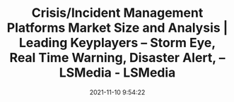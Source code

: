 ---
"title": "Crisis/Incident Management Platforms Market Size and Analysis | Leading Keyplayers – Storm Eye, Real Time Warning, Disaster Alert, – LSMedia - LSMedia"
"date": "2021-11-10 9:54:22"
"feed_name": "GOOGLENEWSINDUSTRIAL"
"feed_website": "https://news.google.com/search?q=industrial%2Bincident&hl=en-US&gl=US&ceid=US:en"
"feed_rss": "https://news.google.com/rss/search?q=industrial%2Bincident&hl=en-US&gl=US&ceid=US:en"
"link": "https://liverpoolstudentmedia.com/news/156160/crisis-incident-management-platforms-market-size-and-analysis-2028/"
"source": "{'href': 'https://liverpoolstudentmedia.com', 'title': 'LSMedia'}"
"file": "_posts/2021-1-1-406e5d47a91e4420452ee77fa64cf9d66ef0a83a.md"
"accident": "0"
"drilling": "0"
"dead": "0"
"injured": "0"
"arrested": "0"
"place": "unknown place"
"where": "unknown site"
"causes": "unknown"
"place_uri": "unknown place"
---